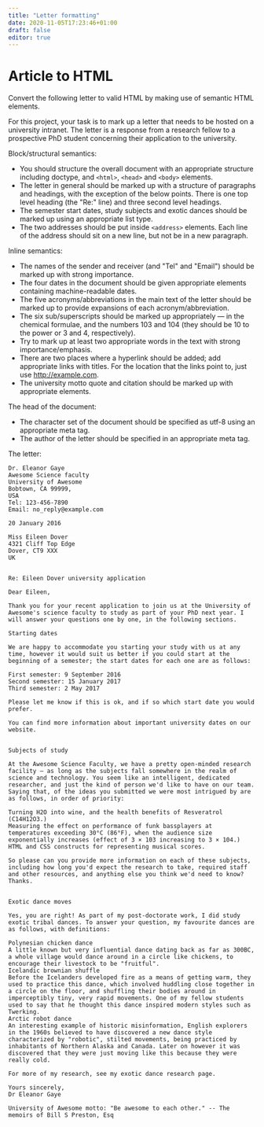 ```yaml
---
title: "Letter formatting"
date: 2020-11-05T17:23:46+01:00
draft: false
editor: true
---
```


# Article to HTML

Convert the following letter to valid HTML by making use of semantic HTML elements.

For this project, your task is to mark up a letter that needs to be hosted on a university intranet. The letter is a response from a research fellow to a prospective PhD student concerning their application to the university.

Block/structural semantics:

- You should structure the overall document with an appropriate structure including doctype, and `<html>`, `<head>` and `<body>` elements.
- The letter in general should be marked up with a structure of paragraphs and headings, with the exception of the below points. There is one top level heading (the "Re:" line) and three second level headings.
- The semester start dates, study subjects and exotic dances should be marked up using an appropriate list type.
- The two addresses should be put inside `<address>` elements. Each line of the address should sit on a new line, but not be in a new paragraph.



Inline semantics:

- The names of the sender and receiver (and "Tel" and "Email") should be marked up with strong importance.
- The four dates in the document should be given appropriate elements containing machine-readable dates.
- The five acronyms/abbreviations in the main text of the letter should be marked up to provide expansions of each acronym/abbreviation.
- The six sub/superscripts should be marked up appropriately — in the chemical formulae,  and the numbers 103 and 104 (they should be 10 to the power or 3 and 4, respectively).
- Try to mark up at least two appropriate words in the text with strong importance/emphasis.
- There are two places where a hyperlink should be added; add appropriate links with titles. For the location that the links point to, just use http://example.com.
- The university motto quote and citation should be marked up with appropriate elements.



The head of the document:

- The character set of the document should be specified as utf-8 using an appropriate meta tag.
- The author of the letter should be specified in an appropriate meta tag.





The letter: 

```
Dr. Eleanor Gaye
Awesome Science faculty
University of Awesome
Bobtown, CA 99999,
USA
Tel: 123-456-7890
Email: no_reply@example.com

20 January 2016

Miss Eileen Dover
4321 Cliff Top Edge
Dover, CT9 XXX
UK


Re: Eileen Dover university application

Dear Eileen,

Thank you for your recent application to join us at the University of Awesome's science faculty to study as part of your PhD next year. I will answer your questions one by one, in the following sections.

Starting dates

We are happy to accommodate you starting your study with us at any time, however it would suit us better if you could start at the beginning of a semester; the start dates for each one are as follows:

First semester: 9 September 2016
Second semester: 15 January 2017
Third semester: 2 May 2017

Please let me know if this is ok, and if so which start date you would prefer.

You can find more information about important university dates on our website.


Subjects of study

At the Awesome Science Faculty, we have a pretty open-minded research facility — as long as the subjects fall somewhere in the realm of science and technology. You seem like an intelligent, dedicated researcher, and just the kind of person we'd like to have on our team. Saying that, of the ideas you submitted we were most intrigued by are as follows, in order of priority:

Turning H2O into wine, and the health benefits of Resveratrol (C14H12O3.)
Measuring the effect on performance of funk bassplayers at temperatures exceeding 30°C (86°F), when the audience size exponentially increases (effect of 3 × 103 increasing to 3 × 104.)
HTML and CSS constructs for representing musical scores.

So please can you provide more information on each of these subjects, including how long you'd expect the research to take, required staff and other resources, and anything else you think we'd need to know? Thanks.


Exotic dance moves

Yes, you are right! As part of my post-doctorate work, I did study exotic tribal dances. To answer your question, my favourite dances are as follows, with definitions:

Polynesian chicken dance
A little known but very influential dance dating back as far as 300BC, a whole village would dance around in a circle like chickens, to encourage their livestock to be "fruitful".
Icelandic brownian shuffle
Before the Icelanders developed fire as a means of getting warm, they used to practice this dance, which involved huddling close together in a circle on the floor, and shuffling their bodies around in imperceptibly tiny, very rapid movements. One of my fellow students used to say that he thought this dance inspired modern styles such as Twerking.
Arctic robot dance
An interesting example of historic misinformation, English explorers in the 1960s believed to have discovered a new dance style characterized by "robotic", stilted movements, being practiced by inhabitants of Northern Alaska and Canada. Later on however it was discovered that they were just moving like this because they were really cold.

For more of my research, see my exotic dance research page.

Yours sincerely,
Dr Eleanor Gaye

University of Awesome motto: "Be awesome to each other." -- The memoirs of Bill S Preston, Esq
```